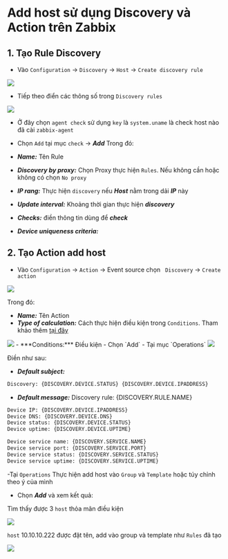 # Add host sử dụng Discovery và Action trên Zabbix
## 1. Tạo Rule Discovery
- Vào `Configuration` -> `Discovery` -> `Host` -> `Create discovery rule`
<img src=https://i.imgur.com/98yLVFx.png>

- Tiếp theo điển các thông số trong `Discovery rules`
<img src=https://i.imgur.com/rIw7zQ2.png>

- Ở đây chọn `agent check` sử dụng `key` là `system.uname` là check host nào đã cài `zabbix-agent` 
- Chọn `Add` tại mục `check` -> ***Add***
Trong đó:

- ***Name:*** Tên Rule
- ***Discovery by proxy:*** Chọn Proxy thực hiện `Rules`. Nếu không cần hoặc không có chọn `No proxy`
- ***IP rang:*** Thực hiện `discovery` nếu ***Host*** nằm trong dải ***IP*** này
- ***Update interval:*** Khoảng thời gian thực hiện ***discovery***
- ***Checks:*** điền thông tin dùng để ***check***
- ***Device uniqueness criteria:***

## 2. Tạo Action add host
- Vào `Configuration` -> `Action` -> Event source chọn ` Discovery` -> `Create action`
<img src=https://i.imgur.com/Ar1P0ku.png>

Trong đó:

- ***Name:*** Tên Action
- ***Type of calculation:*** Cách thực hiện điều kiện trong `Conditions`. Tham khảo thêm [tại đây](https://www.zabbix.com/documentation/4.2/manual/config/notifications/action/conditions)
<img src=https://i.imgur.com/fABBFwB.png>
- ***Conditions:*** Điều kiện
- Chọn `Add`
- Tại mục `Operations`
<img src=https://i.imgur.com/C2DJ11H.png>

Điền như sau: 
- ***Default subject:*** 
```sh
Discovery: {DISCOVERY.DEVICE.STATUS} {DISCOVERY.DEVICE.IPADDRESS}
```
- ***Default message:*** Discovery rule: {DISCOVERY.RULE.NAME}
```sh
Device IP: {DISCOVERY.DEVICE.IPADDRESS}
Device DNS: {DISCOVERY.DEVICE.DNS}
Device status: {DISCOVERY.DEVICE.STATUS}
Device uptime: {DISCOVERY.DEVICE.UPTIME}

Device service name: {DISCOVERY.SERVICE.NAME}
Device service port: {DISCOVERY.SERVICE.PORT}
Device service status: {DISCOVERY.SERVICE.STATUS}
Device service uptime: {DISCOVERY.SERVICE.UPTIME}
```
-Tại `Operations` Thực hiện add host vào `Group` và `Template` hoặc túy chỉnh theo ý của mình

- Chọn ***Add*** và xem kết quả: 

Tìm thấy được 3 `host` thỏa mãn điều kiện

<img src=https://i.imgur.com/PqplwQV.png>

`host` 10.10.10.222 được đặt tên, add vào group và template như `Rules` đã tạo

<img src=https://i.imgur.com/2Xz891d.png>
